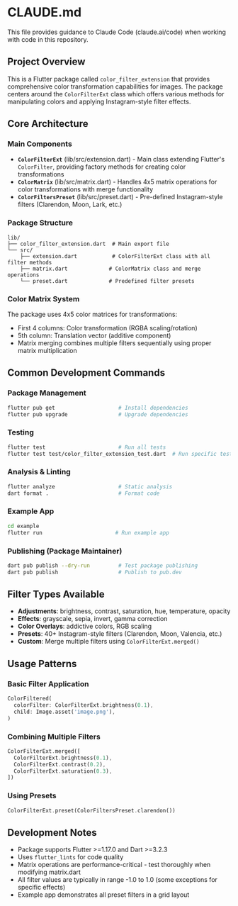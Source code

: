 # CLAUDE.md

This file provides guidance to Claude Code (claude.ai/code) when working with code in this repository.

## Project Overview

This is a Flutter package called `color_filter_extension` that provides comprehensive color transformation capabilities for images. The package centers around the `ColorFilterExt` class which offers various methods for manipulating colors and applying Instagram-style filter effects.

## Core Architecture

### Main Components

- **`ColorFilterExt`** (lib/src/extension.dart) - Main class extending Flutter's `ColorFilter`, providing factory methods for creating color transformations
- **`ColorMatrix`** (lib/src/matrix.dart) - Handles 4x5 matrix operations for color transformations with merge functionality
- **`ColorFiltersPreset`** (lib/src/preset.dart) - Pre-defined Instagram-style filters (Clarendon, Moon, Lark, etc.)

### Package Structure
```
lib/
├── color_filter_extension.dart  # Main export file
└── src/
    ├── extension.dart           # ColorFilterExt class with all filter methods
    ├── matrix.dart             # ColorMatrix class and merge operations
    └── preset.dart             # Predefined filter presets
```

### Color Matrix System

The package uses 4x5 color matrices for transformations:
- First 4 columns: Color transformation (RGBA scaling/rotation)
- 5th column: Translation vector (additive component)
- Matrix merging combines multiple filters sequentially using proper matrix multiplication

## Common Development Commands

### Package Management
```bash
flutter pub get                    # Install dependencies
flutter pub upgrade                # Upgrade dependencies
```

### Testing
```bash
flutter test                       # Run all tests
flutter test test/color_filter_extension_test.dart  # Run specific test file
```

### Analysis & Linting
```bash
flutter analyze                    # Static analysis
dart format .                      # Format code
```

### Example App
```bash
cd example
flutter run                       # Run example app
```

### Publishing (Package Maintainer)
```bash
dart pub publish --dry-run         # Test package publishing
dart pub publish                   # Publish to pub.dev
```

## Filter Types Available

- **Adjustments**: brightness, contrast, saturation, hue, temperature, opacity
- **Effects**: grayscale, sepia, invert, gamma correction
- **Color Overlays**: addictive colors, RGB scaling
- **Presets**: 40+ Instagram-style filters (Clarendon, Moon, Valencia, etc.)
- **Custom**: Merge multiple filters using `ColorFilterExt.merged()`

## Usage Patterns

### Basic Filter Application
```dart
ColorFiltered(
  colorFilter: ColorFilterExt.brightness(0.1),
  child: Image.asset('image.png'),
)
```

### Combining Multiple Filters
```dart
ColorFilterExt.merged([
  ColorFilterExt.brightness(0.1),
  ColorFilterExt.contrast(0.2),
  ColorFilterExt.saturation(0.3),
])
```

### Using Presets
```dart
ColorFilterExt.preset(ColorFiltersPreset.clarendon())
```

## Development Notes

- Package supports Flutter >=1.17.0 and Dart >=3.2.3
- Uses `flutter_lints` for code quality
- Matrix operations are performance-critical - test thoroughly when modifying matrix.dart
- All filter values are typically in range -1.0 to 1.0 (some exceptions for specific effects)
- Example app demonstrates all preset filters in a grid layout